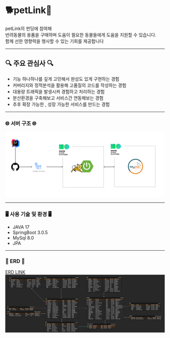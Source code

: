 # 🐕petLink🐳

petLink의 펀딩에 참여해 <br>
반려동물의 용품을 구매하며 도움이 필요한 동물들에게 도움을 지원할 수 있습니다.<br>
함께 선한 영향력을 행사할 수 있는 기회를 제공합니다

-----

## 🔍 주요 관심사 🔍

- 기능 하나하나를 깊게 고민해서 완성도 있게 구현하는 경험
- 커버리지와 정적분석을 활용해 고품질의 코드를 작성하는 경험
- 대용량 트래픽을 발생시켜 경험하고 처리하는 경험
- 분산환경을 구축해보고 서비스간 연동해보는 경험
- 추후 확장 가능한 , 성장 가능한 서비스를 만드는 경험

-----

### 🌐 서버 구조 🌐

![img.png](img.png)

-----

### 🖥️ 사용 기술 및 환경 🖥️

- JAVA 17
- SpringBoot 3.0.5
- MySql 8.0
- JPA

-----

### 💾 ERD 💾

[ERD LINK ](https://www.erdcloud.com/d/D6fkbZKiwQHX7kddG)
![img_1.png](img_1.png)